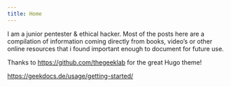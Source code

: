 ```yaml
---
title: Home
---
```




I am a junior pentester & ethical hacker. Most of the posts here are a compilation of information coming directly from books, video’s or other online resources that i found important enough to document for future use.

Thanks to https://github.com/thegeeklab for the great Hugo theme!

https://geekdocs.de/usage/getting-started/

